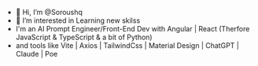 - 👋 Hi, I’m @Soroushq
- 👀 I’m interested in Learning new skilss
- I'm an AI Prompt Engineer/Front-End Dev with Angular | React (Therfore JavaScript & TypeScript & a bit of Python)
- and tools like Vite | Axios | TailwindCss | Material Design | ChatGPT | Claude | Poe 
  

<!---
Soroushq/Soroushq is a ✨ special ✨ repository because its `README.md` (this file) appears on your GitHub profile.
You can click the Preview link to take a look at your changes.
--->
